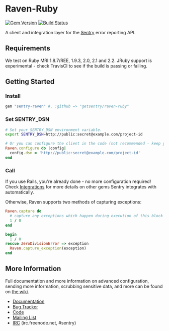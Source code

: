 # Raven-Ruby

[![Gem Version](https://img.shields.io/gem/v/sentry-raven.svg)](https://rubygems.org/gems/sentry-raven)
[![Build Status](https://img.shields.io/travis/getsentry/raven-ruby/master.svg)](https://travis-ci.org/getsentry/raven-ruby)

A client and integration layer for the [Sentry](https://github.com/getsentry/sentry) error reporting API.

## Requirements

We test on Ruby MRI 1.8.7/REE, 1.9.3, 2.0, 2.1 and 2.2. JRuby support is experimental - check TravisCI to see if the build is passing or failing.

## Getting Started
### Install
```ruby
gem "sentry-raven" #, :github => "getsentry/raven-ruby"
```
### Set SENTRY_DSN
```bash
# Set your SENTRY_DSN environment variable.
export SENTRY_DSN=http://public:secret@example.com/project-id
```
```ruby
# Or you can configure the client in the code (not recommended - keep your DSN secret!)
Raven.configure do |config|
  config.dsn = 'http://public:secret@example.com/project-id'
end
```
### Call
If you use Rails, you're already done - no more configuration required! Check [Integrations](https://github.com/getsentry/raven-ruby/wiki/Integrations) for more details on other gems Sentry integrates with automatically.

Otherwise, Raven supports two methods of capturing exceptions:
```ruby
Raven.capture do
  # capture any exceptions which happen during execution of this block
  1 / 0
end

begin
  1 / 0
rescue ZeroDivisionError => exception
  Raven.capture_exception(exception)
end
```

## More Information

Full documentation and more information on advanced configuration, sending more information, scrubbing sensitive data, and more can be found on [the wiki](https://github.com/getsentry/raven-ruby/wiki).

* [Documentation](https://github.com/getsentry/raven-ruby/wiki)
* [Bug Tracker](http://github.com/getsentry/raven-ruby/issues>)
* [Code](http://github.com/getsentry/raven-ruby>)
* [Mailing List](https://groups.google.com/group/getsentry>)
* [IRC](irc://irc.freenode.net/sentry>)  (irc.freenode.net, #sentry)
